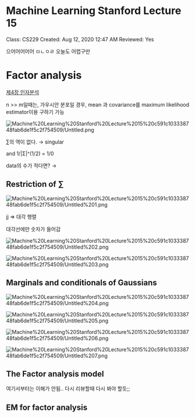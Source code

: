 # Machine Learning Stanford Lecture 15

Class: CS229
Created: Aug 12, 2020 12:47 AM
Reviewed: Yes

으어어어어어 ㅁㄴㅇㄹ 오늘도 어렵구만

# Factor analysis

[제4장 인자분석](https://m.blog.naver.com/PostView.nhn?blogId=chcher&logNo=70139319614&proxyReferer=https:%2F%2Fwww.google.com%2F)

n >> m일때는, 가우시안 분포일 경우, mean 과 covariance를 maximum likelihood estimator이용 구하기 가능

![Machine%20Learning%20Stanford%20Lecture%2015%20c591c103338748fab6de1f5c2f754509/Untitled.png](Machine%20Learning%20Stanford%20Lecture%2015%20c591c103338748fab6de1f5c2f754509/Untitled.png)

$\sum$의 역이 없다. → singular

and 1/|Σ|^(1/2) = 1/0

data의 수가 적다면? →

## Restriction of $\sum$

![Machine%20Learning%20Stanford%20Lecture%2015%20c591c103338748fab6de1f5c2f754509/Untitled%201.png](Machine%20Learning%20Stanford%20Lecture%2015%20c591c103338748fab6de1f5c2f754509/Untitled%201.png)

jj ⇒ 대각 행렬

대각선에만 숫자가 들어감

![Machine%20Learning%20Stanford%20Lecture%2015%20c591c103338748fab6de1f5c2f754509/Untitled%202.png](Machine%20Learning%20Stanford%20Lecture%2015%20c591c103338748fab6de1f5c2f754509/Untitled%202.png)

![Machine%20Learning%20Stanford%20Lecture%2015%20c591c103338748fab6de1f5c2f754509/Untitled%203.png](Machine%20Learning%20Stanford%20Lecture%2015%20c591c103338748fab6de1f5c2f754509/Untitled%203.png)

## Marginals and conditionals of Gaussians

![Machine%20Learning%20Stanford%20Lecture%2015%20c591c103338748fab6de1f5c2f754509/Untitled%204.png](Machine%20Learning%20Stanford%20Lecture%2015%20c591c103338748fab6de1f5c2f754509/Untitled%204.png)

![Machine%20Learning%20Stanford%20Lecture%2015%20c591c103338748fab6de1f5c2f754509/Untitled%205.png](Machine%20Learning%20Stanford%20Lecture%2015%20c591c103338748fab6de1f5c2f754509/Untitled%205.png)

![Machine%20Learning%20Stanford%20Lecture%2015%20c591c103338748fab6de1f5c2f754509/Untitled%206.png](Machine%20Learning%20Stanford%20Lecture%2015%20c591c103338748fab6de1f5c2f754509/Untitled%206.png)

![Machine%20Learning%20Stanford%20Lecture%2015%20c591c103338748fab6de1f5c2f754509/Untitled%207.png](Machine%20Learning%20Stanford%20Lecture%2015%20c591c103338748fab6de1f5c2f754509/Untitled%207.png)

## The Factor analysis model

여기서부터는 이해가 안됨.. 다시 리뷰할때 다시 봐야 할듯;; 

## EM for factor analysis